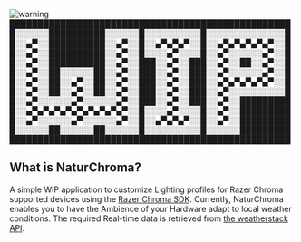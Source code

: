 ![warning](https://github.com/Bhaacke/NaturChroma/blob/main/src/x64/Debug/Banner.png)
██████████████████████████████████████████████████
█░░░░░░██████████░░░░░░█░░░░░░░░░░█░░░░░░░░░░░░░░█
█░░▄▀░░██████████░░▄▀░░█░░▄▀▄▀▄▀░░█░░▄▀▄▀▄▀▄▀▄▀░░█
█░░▄▀░░██████████░░▄▀░░█░░░░▄▀░░░░█░░▄▀░░░░░░▄▀░░█
█░░▄▀░░██████████░░▄▀░░███░░▄▀░░███░░▄▀░░██░░▄▀░░█
█░░▄▀░░██░░░░░░██░░▄▀░░███░░▄▀░░███░░▄▀░░░░░░▄▀░░█
█░░▄▀░░██░░▄▀░░██░░▄▀░░███░░▄▀░░███░░▄▀▄▀▄▀▄▀▄▀░░█
█░░▄▀░░██░░▄▀░░██░░▄▀░░███░░▄▀░░███░░▄▀░░░░░░░░░░█
█░░▄▀░░░░░░▄▀░░░░░░▄▀░░███░░▄▀░░███░░▄▀░░█████████
█░░▄▀▄▀▄▀▄▀▄▀▄▀▄▀▄▀▄▀░░█░░░░▄▀░░░░█░░▄▀░░█████████
█░░▄▀░░░░░░▄▀░░░░░░▄▀░░█░░▄▀▄▀▄▀░░█░░▄▀░░█████████
█░░░░░░██░░░░░░██░░░░░░█░░░░░░░░░░█░░░░░░█████████
██████████████████████████████████████████████████
## What is NaturChroma?
A simple WIP application to customize Lighting profiles for Razer Chroma supported devices using the [Razer Chroma SDK](https://developer.razer.com/works-with-chroma/download/). 
Currently, NaturChroma enables you to have the Ambience of your Hardware adapt to local weather conditions. The required Real-time data is retrieved from [the weatherstack API](https://weatherstack.com/).

